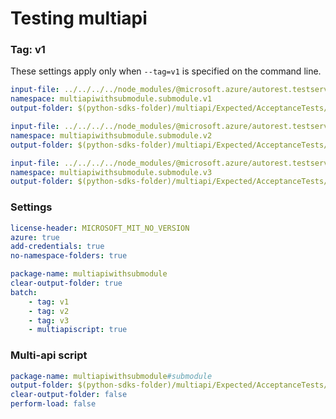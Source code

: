 # Testing multiapi

### Tag: v1

These settings apply only when `--tag=v1` is specified on the command line.

``` yaml $(tag) == 'v1'
input-file: ../../../../node_modules/@microsoft.azure/autorest.testserver/swagger/multiapi-v1.json
namespace: multiapiwithsubmodule.submodule.v1
output-folder: $(python-sdks-folder)/multiapi/Expected/AcceptanceTests/MultiapiWithSubmodule/multiapiwithsubmodule/submodule/v1
```

``` yaml $(tag) == 'v2'
input-file: ../../../../node_modules/@microsoft.azure/autorest.testserver/swagger/multiapi-v2.json
namespace: multiapiwithsubmodule.submodule.v2
output-folder: $(python-sdks-folder)/multiapi/Expected/AcceptanceTests/MultiapiWithSubmodule/multiapiwithsubmodule/submodule/v2
```

``` yaml $(tag) == 'v3'
input-file: ../../../../node_modules/@microsoft.azure/autorest.testserver/swagger/multiapi-v3.json
namespace: multiapiwithsubmodule.submodule.v3
output-folder: $(python-sdks-folder)/multiapi/Expected/AcceptanceTests/MultiapiWithSubmodule/multiapiwithsubmodule/submodule/v3
```

### Settings
``` yaml
license-header: MICROSOFT_MIT_NO_VERSION
azure: true
add-credentials: true
no-namespace-folders: true
```

``` yaml $(multiapi)
package-name: multiapiwithsubmodule
clear-output-folder: true
batch:
    - tag: v1
    - tag: v2
    - tag: v3
    - multiapiscript: true
```

### Multi-api script

``` yaml $(multiapiscript)
package-name: multiapiwithsubmodule#submodule
output-folder: $(python-sdks-folder)/multiapi/Expected/AcceptanceTests/MultiapiWithSubmodule/multiapiwithsubmodule/submodule
clear-output-folder: false
perform-load: false
```

